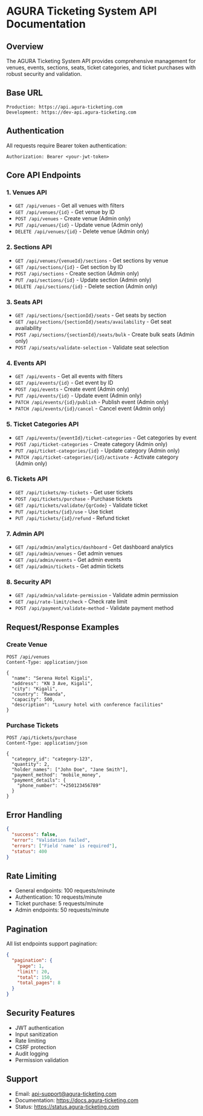 # AGURA Ticketing System API Documentation

## Overview

The AGURA Ticketing System API provides comprehensive management for venues, events, sections, seats, ticket categories, and ticket purchases with robust security and validation.

## Base URL
```
Production: https://api.agura-ticketing.com
Development: https://dev-api.agura-ticketing.com
```

## Authentication
All requests require Bearer token authentication:
```
Authorization: Bearer <your-jwt-token>
```

## Core API Endpoints

### 1. Venues API
- `GET /api/venues` - Get all venues with filters
- `GET /api/venues/{id}` - Get venue by ID
- `POST /api/venues` - Create venue (Admin only)
- `PUT /api/venues/{id}` - Update venue (Admin only)
- `DELETE /api/venues/{id}` - Delete venue (Admin only)

### 2. Sections API
- `GET /api/venues/{venueId}/sections` - Get sections by venue
- `GET /api/sections/{id}` - Get section by ID
- `POST /api/sections` - Create section (Admin only)
- `PUT /api/sections/{id}` - Update section (Admin only)
- `DELETE /api/sections/{id}` - Delete section (Admin only)

### 3. Seats API
- `GET /api/sections/{sectionId}/seats` - Get seats by section
- `GET /api/sections/{sectionId}/seats/availability` - Get seat availability
- `POST /api/sections/{sectionId}/seats/bulk` - Create bulk seats (Admin only)
- `POST /api/seats/validate-selection` - Validate seat selection

### 4. Events API
- `GET /api/events` - Get all events with filters
- `GET /api/events/{id}` - Get event by ID
- `POST /api/events` - Create event (Admin only)
- `PUT /api/events/{id}` - Update event (Admin only)
- `PATCH /api/events/{id}/publish` - Publish event (Admin only)
- `PATCH /api/events/{id}/cancel` - Cancel event (Admin only)

### 5. Ticket Categories API
- `GET /api/events/{eventId}/ticket-categories` - Get categories by event
- `POST /api/ticket-categories` - Create category (Admin only)
- `PUT /api/ticket-categories/{id}` - Update category (Admin only)
- `PATCH /api/ticket-categories/{id}/activate` - Activate category (Admin only)

### 6. Tickets API
- `GET /api/tickets/my-tickets` - Get user tickets
- `POST /api/tickets/purchase` - Purchase tickets
- `GET /api/tickets/validate/{qrCode}` - Validate ticket
- `PUT /api/tickets/{id}/use` - Use ticket
- `PUT /api/tickets/{id}/refund` - Refund ticket

### 7. Admin API
- `GET /api/admin/analytics/dashboard` - Get dashboard analytics
- `GET /api/admin/venues` - Get admin venues
- `GET /api/admin/events` - Get admin events
- `GET /api/admin/tickets` - Get admin tickets

### 8. Security API
- `GET /api/admin/validate-permission` - Validate admin permission
- `GET /api/rate-limit/check` - Check rate limit
- `POST /api/payment/validate-method` - Validate payment method

## Request/Response Examples

### Create Venue
```http
POST /api/venues
Content-Type: application/json

{
  "name": "Serena Hotel Kigali",
  "address": "KN 3 Ave, Kigali",
  "city": "Kigali",
  "country": "Rwanda",
  "capacity": 500,
  "description": "Luxury hotel with conference facilities"
}
```

### Purchase Tickets
```http
POST /api/tickets/purchase
Content-Type: application/json

{
  "category_id": "category-123",
  "quantity": 2,
  "holder_names": ["John Doe", "Jane Smith"],
  "payment_method": "mobile_money",
  "payment_details": {
    "phone_number": "+250123456789"
  }
}
```

## Error Handling
```json
{
  "success": false,
  "error": "Validation failed",
  "errors": ["Field 'name' is required"],
  "status": 400
}
```

## Rate Limiting
- General endpoints: 100 requests/minute
- Authentication: 10 requests/minute
- Ticket purchase: 5 requests/minute
- Admin endpoints: 50 requests/minute

## Pagination
All list endpoints support pagination:
```json
{
  "pagination": {
    "page": 1,
    "limit": 20,
    "total": 150,
    "total_pages": 8
  }
}
```

## Security Features
- JWT authentication
- Input sanitization
- Rate limiting
- CSRF protection
- Audit logging
- Permission validation

## Support
- Email: api-support@agura-ticketing.com
- Documentation: https://docs.agura-ticketing.com
- Status: https://status.agura-ticketing.com
